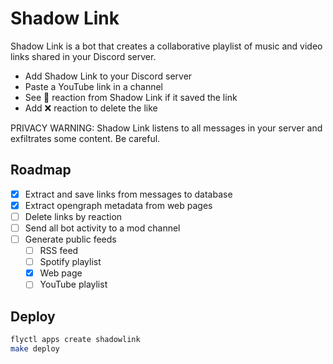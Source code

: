 # Shadow Link

Shadow Link is a bot that creates a collaborative playlist of music and video links shared in your Discord server.

- Add Shadow Link to your Discord server
- Paste a YouTube link in a channel
- See 🔗 reaction from Shadow Link if it saved the link
- Add ❌ reaction to delete the like

PRIVACY WARNING: Shadow Link listens to all messages in your server and exfiltrates some content. Be careful.

## Roadmap

- [x] Extract and save links from messages to database
- [x] Extract opengraph metadata from web pages
- [ ] Delete links by reaction
- [ ] Send all bot activity to a mod channel
- [ ] Generate public feeds
  - [ ] RSS feed
  - [ ] Spotify playlist
  - [x] Web page
  - [ ] YouTube playlist

## Deploy

```bash
flyctl apps create shadowlink
make deploy
```
